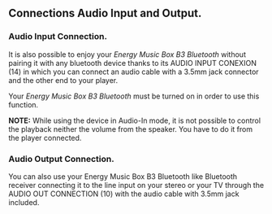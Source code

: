 ## Connections Audio Input and Output.

### Audio Input Connection.

It is also possible to enjoy your *Energy Music Box B3 Bluetooth* without pairing it with any bluetooth device thanks to its AUDIO INPUT CONEXION (14) in which you can connect an audio cable with a 3.5mm jack connector and the other end to your player.

Your *Energy Music Box B3 Bluetooth* must be turned on in order to use this function.

**NOTE:** While using the device in Audio-In mode, it is not possible to control the playback neither the volume from the speaker. You have to do it from the player connected.

### Audio Output Connection.

You can also use your Energy Music Box B3 Bluetooth like Bluetooth receiver connecting it to the line input on your stereo or your TV through the AUDIO OUT CONNECTION (10) with the audio cable with 3.5mm jack included.
